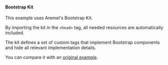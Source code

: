 #### Bootstrap Kit

This example uses Aremel's Bootstrap Kit.

By importing the kit in the `<head>` tag, all needed resources are automatically included.

The kit defines a set of custom tags that implement Bootstrap components and hide all relevant implementation details.

You can compare it with an [original example](https://getbootstrap.com/docs/5.1/components/accordion/#example).


